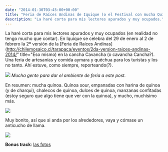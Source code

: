 ```yaml
---
date: "2014-01-30T03:45:00+00:00"
title: "Feria de Raíces Andinas de Iquique (o el Festival con mucha Quínoa)"
description: "La haré corta para mis lectores apurados y muy ocupados."
---
```



La haré corta para mis lectores apurados y muy ocupados (en realidad no tengo mucho que contar). En Iquique se celebra del 29 de enero al 2 de febrero la 2&ordm; versión de la [Feria de Raíces Andinas](http://chilemosaico.cl/tarapaca/eventos/2da-version-raices-andinas-2014/" title="Eso mismo) en la cancha Cavancha (o cavancha Cancha?). Una feria de artesanías y comida aymara y quéchua para los turistas y los no tanto. Ahí estuve, como siempre, reporteando(?).

![](/posts/img/2014-01-30-feria-de-races-andinas-de-iquique-o-el-festival-con-mucha-qunoa/f2bdb375d17c140a96d552bc23b1127acf404c98455968e091f60c602b46923a.jpg)
_Mucha gente para dar el ambiente de feria a este post._

En resumen: mucha quínoa. Quínoa sour, empanadas con harina de quínoa (y de charqui), chalecos de quínoa, dulces de quínoa, manzanas confitadas (estoy seguro que algo tiene que ver con la quínoa), y mucho, muchísimo más.

![](/posts/img/2014-01-30-feria-de-races-andinas-de-iquique-o-el-festival-con-mucha-qunoa/15d4ed6dee2a03287ecb91a9b0667145301c1fb2dfdbd2ee51d9e9f0ffbf4029.jpg)

Muy bonito, así que si anda por los alrededores, vaya y cómase un  anticucho de llama.

![](/posts/img/2014-01-30-feria-de-races-andinas-de-iquique-o-el-festival-con-mucha-qunoa/ab705a9f92b40f37480ba1dbc67fa37f77a8e286008c129b4efd49d93fb952fd.jpg)

**Bonus track**: [las fotos](http://waxkun.tumblr.com/private/75013810798/tumblr_n0748r6rVR1r75o1j)



